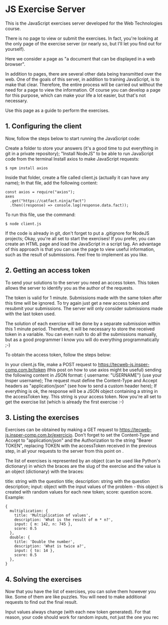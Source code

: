# JS Exercise Server
This is the JavaScript exercises server developed for the Web Technologies course.

There is no page to view or submit the exercises. In fact, you're looking at the only page of the exercise server (or nearly so, but I'll let you find out for yourself).

Here we consider a page as "a document that can be displayed in a web browser".

In addition to pages, there are several other data being transmitted over the web. One of the goals of this server, in addition to training JavaScript, is to make that clear. Therefore, the entire process will be carried out without the need for a page to view the information. Of course you can develop a page for this purpose, which can make your life a lot easier, but that's not necessary.

Use this page as a guide to perform the exercises.

## 1. Configuring the client
Now, follow the steps below to start running the JavaScript code:

Create a folder to store your answers (it's a good time to put everything in git in a private repository);
"Install NodeJS" to be able to run JavaScript code from the terminal
Install axios to make JavaScript requests:
```
$ npm install axios
```
Inside that folder, create a file called client.js (actually it can have any name);
In that file, add the following content:
```
const axios = require("axios");
axes
  .get("https://catfact.ninja/fact")
  .then((response) => console.log(response.data.fact));
```
To run this file, use the command:
```
$ node client.js
```
If the code is already in git, don't forget to put a .gitignore for NodeJS projects;
Okay, you're all set to start the exercises!
If you prefer, you can create an HTML page and load the JavaScript in a script tag. An advantage of this approach is that you can use the page to view useful information, such as the result of submissions. Feel free to implement as you like.

## 2. Getting an access token
To send your solutions to the server you need an access token. This token allows the server to identify you as the author of the requests.

The token is valid for 1 minute. Submissions made with the same token after this time will be ignored. To try again just get a new access token and resubmit your submissions. The server will only consider submissions made with the last token used.

The solution of each exercise will be done by a separate submission within this 1 minute period. Therefore, it will be necessary to store the received token in a variable. You can even rush to do all the submissions manually, but as a good programmer I know you will do everything programmatically ;-)

To obtain the access token, follow the steps below:

In your client.js file, make a POST request to https://tecweb-js.insper-comp.com.br/token (this post on how to use axios might be useful) sending the following content in JSON format: { username: "USERNAME"} (use your Insper username);
The request must define the Content-Type and Accept headers as "application/json" (see how to send a custom header here);
If everything is ok, the response will be a JSON object containing a string in the accessToken key. This string is your access token. Now you're all set to get the exercise list (which is already the first exercise :-)
## 3. Listing the exercises
Exercises can be obtained by making a GET request to https://tecweb-js.insper-comp.com.br/exercicio. Don't forget to set the Content-Type and Accept to "application/json" and the Authorization to the string "Bearer TOKEN", replacing TOKEN with the accessToken received in the previous step, in all your requests to the server from this point on .

The list of exercises is represented by an object (can be used like Python's dictionary) in which the braces are the slug of the exercise and the value is an object (dictionary) with the braces:

title: string with the question title;
description: string with the question description;
input: object with the input values of the problem - this object is created with random values for each new token;
score: question score.
Example:
```
{
  multiplication: {
    title: 'Multiplication of values',
    description: 'What is the result of m * n?',
    input: { m: 142, n: 745 },
    score: 0.5
  },
  double: {
    title: 'Double the number',
    description: 'What is twice a?',
    input: { to: 14 },
    score: 0.5
  },
}
```
## 4. Solving the exercises
Now that you have the list of exercises, you can solve them however you like. Some of them are like puzzles. You will need to make additional requests to find out the final result.

Input values always change (with each new token generated). For that reason, your code should work for random inputs, not just the one you rec
